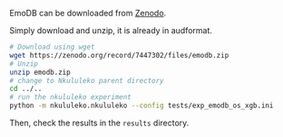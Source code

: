 EmoDB can be downloaded from [Zenodo](https://zenodo.org/record/7447302).

Simply download and unzip, it is already in audformat.

```bash
# Download using wget
wget https://zenodo.org/record/7447302/files/emodb.zip
# Unzip
unzip emodb.zip
# change to Nkululeko parent directory
cd ../..
# run the nkululeko experiment
python -m nkululeko.nkululeko --config tests/exp_emodb_os_xgb.ini
```

Then, check the results in the `results` directory.